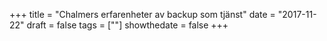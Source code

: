 +++
title = "Chalmers erfarenheter av backup som tjänst"
date = "2017-11-22"
draft = false
tags = [""]
showthedate = false
+++